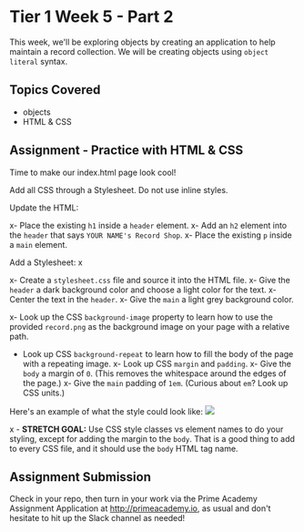 # Tier 1 Week 5 - Part 2

This week, we'll be exploring objects by creating an application to help maintain a record collection. We will be creating objects using `object literal` syntax.

## Topics Covered

- objects
- HTML & CSS

## Assignment - Practice with HTML & CSS

Time to make our index.html page look cool!

Add all CSS through a Stylesheet. Do not use inline styles.

Update the HTML:

x- Place the existing `h1` inside a `header` element.
x- Add an `h2` element into the `header` that says `YOUR NAME's Record Shop`.
x- Place the existing `p` inside a `main` element.

Add a Stylesheet: x

x- Create a `stylesheet.css` file and source it into the HTML file.
x- Give the `header` a dark background color and choose a light color for the text.
x- Center the text in the `header`.
x- Give the `main` a light grey background color.

x- Look up the CSS `background-image` property to learn how to use the provided `record.png` as the background image on your page with a relative path.

- Look up CSS `background-repeat` to learn how to fill the body of the page with a repeating image.
  x- Look up CSS `margin` and `padding`.
  x- Give the `body` a margin of `0`. (This removes the whitespace around the edges of the page.)
  x- Give the `main` padding of `1em`. (Curious about `em`? Look up CSS units.)

Here's an example of what the style could look like:
<img src="./example.png">

x - **STRETCH GOAL:** Use CSS style classes vs element names to do your styling, except for adding the margin to the `body`. That is a good thing to add to every CSS file, and it should use the `body` HTML tag name.

## Assignment Submission

Check in your repo, then turn in your work via the Prime Academy Assignment Application at http://primeacademy.io, as usual and don't hesitate to hit up the Slack channel as needed!

